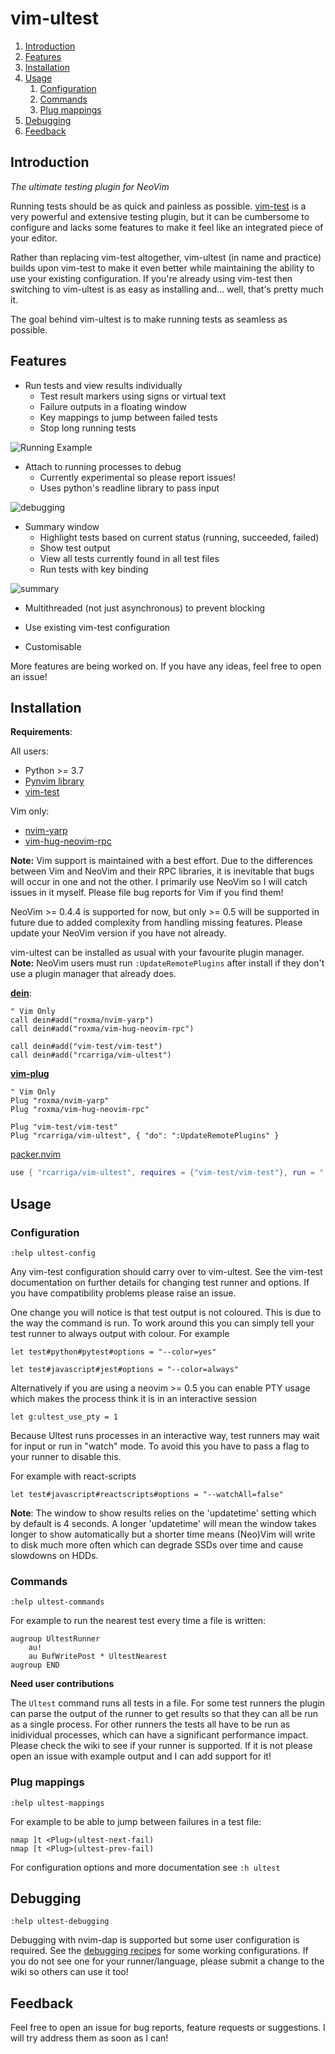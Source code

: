 # vim-ultest

1. [Introduction](#introduction)
2. [Features](#features)
3. [Installation](#installation)
4. [Usage](#usage)
   1. [Configuration](#configuration)
   2. [Commands](#commands)
   3. [Plug mappings](#plug-mappings)
5. [Debugging](#debugging)
6. [Feedback](#feedback)

## Introduction

_The ultimate testing plugin for NeoVim_

Running tests should be as quick and painless as possible.
[vim-test](https://github.com/vim-test/vim-test) is a very powerful and extensive testing plugin, but it can be cumbersome to configure and lacks some features to make it feel like an integrated piece of your editor.

Rather than replacing vim-test altogether, vim-ultest (in name and practice) builds upon vim-test to make it even better while maintaining the ability to use your existing configuration.
If you're already using vim-test then switching to vim-ultest is as easy as installing and... well, that's pretty much it.

The goal behind vim-ultest is to make running tests as seamless as possible.

## Features

- Run tests and view results individually
  - Test result markers using signs or virtual text
  - Failure outputs in a floating window
  - Key mappings to jump between failed tests
  - Stop long running tests

![Running Example](https://user-images.githubusercontent.com/24252670/107279654-39d2a980-6a4f-11eb-95f5-074f69b856e6.gif)

- Attach to running processes to debug
  - Currently experimental so please report issues!
  - Uses python's readline library to pass input

![debugging](https://user-images.githubusercontent.com/24252670/107827860-8552c380-6d7f-11eb-8f69-04f95e048cfb.gif)

- Summary window
  - Highlight tests based on current status (running, succeeded, failed)
  - Show test output
  - View all tests currently found in all test files
  - Run tests with key binding

![summary](https://user-images.githubusercontent.com/24252670/118359583-105c7900-b57c-11eb-848d-9fc0cdf7ca0c.gif)

- Multithreaded (not just asynchronous) to prevent blocking

- Use existing vim-test configuration

- Customisable

More features are being worked on.
If you have any ideas, feel free to open an issue!

## Installation

**Requirements**:

All users:

- Python >= 3.7
- [Pynvim library](https://pynvim.readthedocs.io/en/latest/installation.html)
- [vim-test](https://github.com/vim-test/vim-test)

Vim only:

- [nvim-yarp](https://github.com/roxma/nvim-yarp)
- [vim-hug-neovim-rpc](https://github.com/roxma/vim-hug-neovim-rpc)

**Note:** Vim support is maintained with a best effort.
Due to the differences between Vim and NeoVim and their RPC libraries, it is inevitable that bugs will occur in one and not the other.
I primarily use NeoVim so I will catch issues in it myself.
Please file bug reports for Vim if you find them!

NeoVim >= 0.4.4 is supported for now, but only >= 0.5 will be supported in future due to added complexity from handling missing features.
Please update your NeoVim version if you have not already.

vim-ultest can be installed as usual with your favourite plugin manager.
**Note:** NeoVim users must run `:UpdateRemotePlugins` after install if they don't use a plugin manager that already does.

[**dein**](https://github.com/Shougo/dein.vim):

```vim
" Vim Only
call dein#add("roxma/nvim-yarp")
call dein#add("roxma/vim-hug-neovim-rpc")

call dein#add("vim-test/vim-test")
call dein#add("rcarriga/vim-ultest")
```

[**vim-plug**](https://github.com/junegunn/vim-plug)

```vim
" Vim Only
Plug "roxma/nvim-yarp"
Plug "roxma/vim-hug-neovim-rpc"

Plug "vim-test/vim-test"
Plug "rcarriga/vim-ultest", { "do": ":UpdateRemotePlugins" }
```

[packer.nvim](https://github.com/wbthomason/packer.nvim)

```lua
use { "rcarriga/vim-ultest", requires = {"vim-test/vim-test"}, run = ":UpdateRemotePlugins" }
```

## Usage

### Configuration

`:help ultest-config`

Any vim-test configuration should carry over to vim-ultest.
See the vim-test documentation on further details for changing test runner and options.
If you have compatibility problems please raise an issue.

One change you will notice is that test output is not coloured.
This is due to the way the command is run.
To work around this you can simply tell your test runner to always output with colour.
For example

```vim
let test#python#pytest#options = "--color=yes"

let test#javascript#jest#options = "--color=always"
```

Alternatively if you are using a neovim >= 0.5 you can enable PTY
usage which makes the process think it is in an interactive session
```vim
let g:ultest_use_pty = 1
```

Because Ultest runs processes in an interactive way, test runners may wait for
input or run in "watch" mode. To avoid this you have to pass a flag to your
runner to disable this.

For example with react-scripts
```vim
let test#javascript#reactscripts#options = "--watchAll=false"
```

**Note**: The window to show results relies on the 'updatetime' setting which by default is 4 seconds.
A longer 'updatetime' will mean the window takes longer to show automatically but a shorter time means (Neo)Vim will write to disk much more often which can degrade SSDs over time and cause slowdowns on HDDs.

### Commands

`:help ultest-commands`

For example to run the nearest test every time a file is written:

```vim
augroup UltestRunner
    au!
    au BufWritePost * UltestNearest
augroup END
```

**Need user contributions**

The `Ultest` command runs all tests in a file. For some test runners the plugin
can parse the output of the runner to get results so that they can all be run
as a single process. For other runners the tests all have to be run as
inidividual processes, which can have a significant performance impact. Please
check the wiki to see if your runner is supported.  If it is not please open an
issue with example output and I can add support for it!

### Plug mappings

`:help ultest-mappings`

For example to be able to jump between failures in a test file:

```vim
nmap ]t <Plug>(ultest-next-fail)
nmap [t <Plug>(ultest-prev-fail)
```

For configuration options and more documentation see `:h ultest`

## Debugging

`:help ultest-debugging`

Debugging with nvim-dap is supported but some user configuration is required.
See the [debugging recipes](https://github.com/rcarriga/vim-ultest/wiki/Debugging-Recipes) for some working configurations.
If you do not see one for your runner/language, please submit a change to the wiki so others can use it too!

## Feedback

Feel free to open an issue for bug reports, feature requests or suggestions.
I will try address them as soon as I can!
